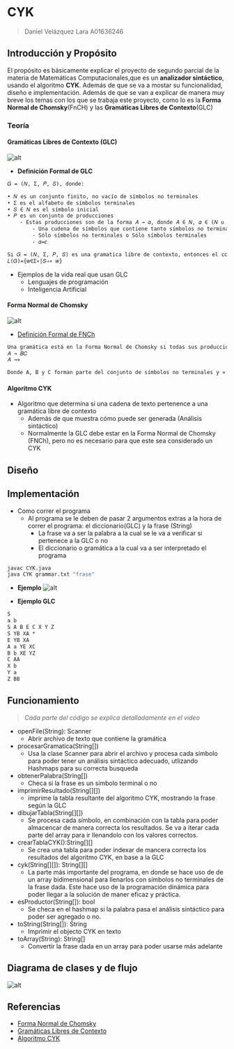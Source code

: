 # CYK

> Daniel Velázquez Lara A01636246

## Introducción y Propósito

El propósito es básicamente explicar el proyecto de segundo parcial de la materia de Matemáticas Computacionales,que es un **analizador sintáctico**, usando el algoritmo **CYK**. Además de que se va a mostar su funcionalidad, diseño e implementación.
Además de que se van a explicar de manera muy breve los temas con los que se trabaja este proyecto, como lo es la **Forma Normal de Chomsky**(FnCH) y las **Gramáticas Libres de Contexto**(GLC)

### Teoría

#### **Gramáticas Libres de Contexto (GLC)**

![alt](https://i.ibb.co/VQhChGt/image.png)

- **Definición Formal de GLC**

```txt
𝐺 = (𝑁, Σ, 𝑃, 𝑆), donde:

• 𝑁 es un conjunto finito, no vacío de símbolos no terminales
• Σ es el alfabeto de símbolos terminales
• 𝑆 ∈ 𝑁 es el símbolo inicial
• 𝑃 es un conjunto de producciones
    - Estas producciones son de la forma 𝐴 → 𝛼, donde 𝐴 ∈ 𝑁, 𝛼 ∈ (𝑁 ∪ Σ)∗, es decir 𝛼 puede ser:
        - Una cudena de símbolos que contiene tanto símbolos no terminales como terminales
        - Sólo símbolos no terminales o Sólo símbolos terminales
        - 𝛼=𝜀

Si 𝐺 = (𝑁, Σ, 𝑃, 𝑆) es una gramatica libre de contexto, entonces el conjunto de todas las cadenas de símbolos terminales derivables a partir de 𝑆 es un lenguaje sobre Σ, al que llamamos el lenguaje generado por 𝐺.
𝐿(𝐺)={𝑤∈Σ∗|𝑆⇒∗ 𝑤}
```

- Ejemplos de la vida real que usan GLC
  - Lenguajes de programación
  - Inteligencia Artificial

#### Forma Normal de Chomsky

![alt](https://formella.webs.uvigo.es/doc/talf05/talf/img776.gif)

- [Definición Formal de FNCh](https://es.wikipedia.org/wiki/Forma_normal_de_Chomsky)

```txt
Una gramática está en la Forma Normal de Chomsky si todas sus producciones son de alguna de las siguientes formas:
𝐴 → 𝐵𝐶
𝐴 →∝

Donde A, B y C forman parte del conjunto de símbolos no terminales y ∝ pertenece al conjunto de los símbolos terminales
```

#### Algoritmo CYK

- Algoritmo que determina si una cadena de texto pertenence a una gramática libre de contexto
  - Además de que muestra cómo puede ser generada (Análisis sintáctico)
  - Normalmente la GLC debe estar en la Forma Normal de Chomsky (FNCh), pero no es necesario para que este sea considerado un CYK

## Diseño

## Implementación 

- Como correr el programa
  - Al programa se le deben de pasar 2 argumentos extras a la hora de correr el programa: el diccionario(GLC) y la frase (String)
    - La frase va a ser la palabra a la cual se le va a verificar si pertenece a la GLC o no
    - El diccionario o gramática a la cual va a ser interpretado el programa
  
```bash
javac CYK.java
java CYK grammar.txt "frase"
```

- **Ejemplo**
![alt](https://i.ibb.co/FbzrGff/image.png)

- **Ejemplo GLC**
```txt
S
a b
S A B E C X Y Z
S YB XA *
E YB XA
A a YE XC
B b XE YZ
C AA
X b
Y a
Z BB
```

## Funcionamiento
> *Cada parte del código se explica detalladamente en el video*

+ openFile(String): Scanner
  + Abrir archivo de texto que contiene la gramática
+ procesarGramatica(String[])
  + Usa la clase Scanner para abrir el archivo y procesa cada símbolo para poder tener un análisis sintáctico adecuado, utlizando Hashmaps para su correcta busqueda
+ obtenerPalabra(String[])
  + Checa si la frase es un símbolo terminal o no
+ imprimirResultado(String[][])
  + imprime la tabla resultante del algoritmo CYK, mostrando la frase según la GLC
+ dibujarTabla(String[][])
  + Se procesa cada símbolo, en combinación con la tabla para poder almacencar de manera correcta los resultados. Se va a iterar cada parte del array para ir llenandolo con los valores correctos.
+ crearTablaCYK():String[][]
  + Se crea una tabla para poder indexar de mancera correcta los resultados del algoritmo CYK, en base a la GLC
+ cyk(String[][]): String[][]
  + La parte más importante del programa, en donde se hace uso de de un array bidimensional para llenarlos con símbolos no terminales de la frase dada. Este hace uso de la programación dinámica para poder llegar a la solución de maner eficaz y práctica.
+ esProductor(String[]): bool
  + Se checa en el hashmap si la palabra pasa el análisis sintáctico para poder ser agregado o no.
+ toString(String[]): String
  + Imprimir el objecto CYK en texto
+ toArray(String): String[]
  + Convertir la frase dada en un array para poder usarse más adelante


## Diagrama de clases y de flujo
![alt](https://i.ibb.co/mSxGR12/image.png)

## Referencias
- [Forma Normal de Chomsky](http://formella.webs.uvigo.es/doc/talf05/talf/node42.html)
- [Gramáticas Libres de Contexto](https://ccc.inaoep.mx/~emorales/Cursos/Automatas/GramsLibresContexto.pdf)
- [Algoritmo CYK](https://ocw.unican.es/pluginfile.php/1516/course/section/1946/4-4CYK.pdf)